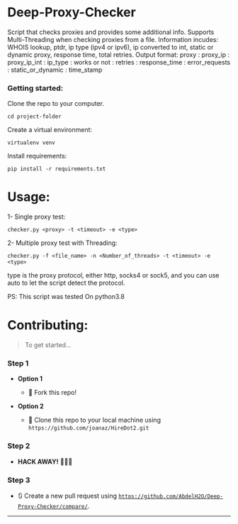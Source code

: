 # Deep-Proxy-Checker
Script that checks proxies and provides some additional info.
Supports Multi-Threading when checking proxies from a file.
Information incudes: WHOIS lookup, ptdr, ip type (ipv4 or ipv6), ip converted to int, static or dynamic proxy, response time, total retries.
Output format:
proxy : proxy_ip : proxy_ip_int : ip_type : works or not : retries : response_time : error_requests : static_or_dynamic : time_stamp
### Getting started:
Clone the repo to your computer.
```
cd project-folder
```
Create a virtual environment:
```
virtualenv venv
```
Install requirements:
```
pip install -r requirements.txt
```
# Usage:
1- Single proxy test:
```
checker.py <proxy> -t <timeout> -e <type>
```
2- Multiple proxy test with Threading:
```
checker.py -f <file_name> -n <Number_of_threads> -t <timeout> -e <type>
```
type is the proxy protocol, either http, socks4 or sock5, and you can use auto to let the script detect the protocol.
 
PS: This script was tested On python3.8
# Contributing:

> To get started...

### Step 1

- **Option 1**
    - 🍴 Fork this repo!

- **Option 2**
    - 👯 Clone this repo to your local machine using `https://github.com/joanaz/HireDot2.git`

### Step 2

- **HACK AWAY!** 🔨🔨🔨

### Step 3

- 🔃 Create a new pull request using <a href="https://github.com/AbdelH2O/Deep-Proxy-Checker/compare/" target="_blank">`https://github.com/AbdelH2O/Deep-Proxy-Checker/compare/`</a>.

---
